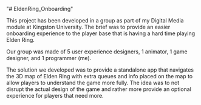 "# EldenRing_Onboarding" 

This project has been developed in a group as part of my Digital Media module at Kingston University. The brief was to provide an easier onboarding experience to the player base that is having a hard time playing Elden Ring.

Our group was made of 5 user experience designers, 1 animator, 1 game designer, and 1 programmer (me).

The solution we developed was to provide a standalone app that navigates the 3D map of Elden Ring with extra queues and info placed on the map to allow players to understand the game more fully. The idea was to not disrupt the actual design of the game and rather more provide an optional experience for players that need more.
